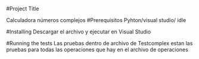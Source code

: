 #Project Title

Calculadora números complejos
#Prerequisitos
Pyhton/visual studio/ idle

#Installing
Descargar el archivo y ejecutar en Visual Studio

#Running the tests
Las pruebas dentro de archivo de Testcomplex estan las pruebas para todas las operaciones que hay en el archivo de operaciones

